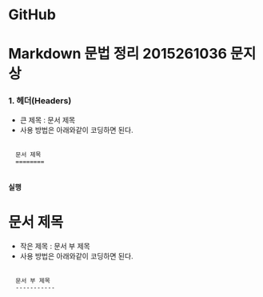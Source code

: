 # GitHub
# Markdown 문법 정리  2015261036 문지상

### 1. 헤더(Headers)
* 큰 제목 : 문서 제목
* 사용 방법은 아래와같이 코딩하면 된다.
<pre>
  <code>
  문서 제목
  ======== 
  </code>
</pre>
#### 실행 

  문서 제목
  ======== 
  
* 작은 제목 : 문서 부 제목
* 사용 방법은 아래와같이 코딩하면 된다.
<pre>
  <code>
  문서 부 제목
  ----------- 
  </code>
</pre>
